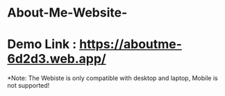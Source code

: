 # About-Me-Website-

# Demo Link : https://aboutme-6d2d3.web.app/
 *Note: The Webiste is only compatible with desktop and laptop, Mobile is not supported!
